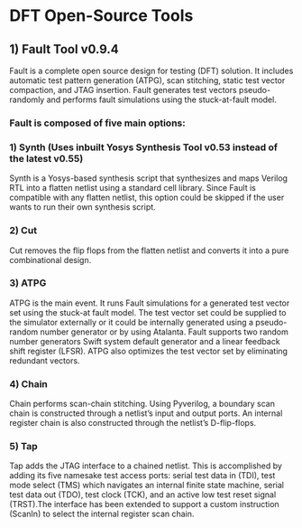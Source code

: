 # DFT Open-Source Tools
## 1) Fault Tool v0.9.4
Fault is a complete open source design for testing (DFT) solution. It includes automatic test pattern generation (ATPG), scan stitching, static test vector compaction, and JTAG insertion. Fault generates test vectors pseudo-randomly and performs fault simulations using the stuck-at-fault model.
### Fault is composed of five main options:
### 1) Synth (Uses inbuilt Yosys Synthesis Tool v0.53 instead of the latest v0.55)
Synth is a Yosys-based synthesis script that synthesizes and maps Verilog RTL into a flatten netlist using a standard cell library. Since Fault is compatible with any flatten netlist, this option could be skipped if the user wants to run their own synthesis script.
### 2) Cut
Cut removes the flip flops from the flatten netlist and converts it into a pure combinational design.
### 3) ATPG
ATPG is the main event. It runs Fault simulations for a generated test vector set using the stuck-at fault model. The test vector set could be supplied to the simulator externally or it could be internally generated using a pseudo-random number generator or by using Atalanta.
Fault supports two random number generators Swift system default generator and a linear feedback shift register (LFSR).
ATPG also optimizes the test vector set by eliminating redundant vectors.
### 4) Chain
Chain performs scan-chain stitching. Using Pyverilog, a boundary scan chain is constructed through a netlist’s input and output ports. An internal register chain is also constructed through the netlist’s D-flip-flops.
### 5) Tap
Tap adds the JTAG interface to a chained netlist. This is accomplished by adding its five namesake test access ports: serial test data in (TDI), test mode select (TMS) which navigates an internal finite state machine, serial test data out (TDO), test clock (TCK), and an active low test reset signal (TRST).The interface has been extended to support a custom instruction (ScanIn) to select the internal register scan chain.
